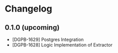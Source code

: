 # Changelog

## 0.1.0 (upcoming)

* [DGPB-1629] Postgres Integration
* [DGPB-1628] Logic Implementation of Extractor
